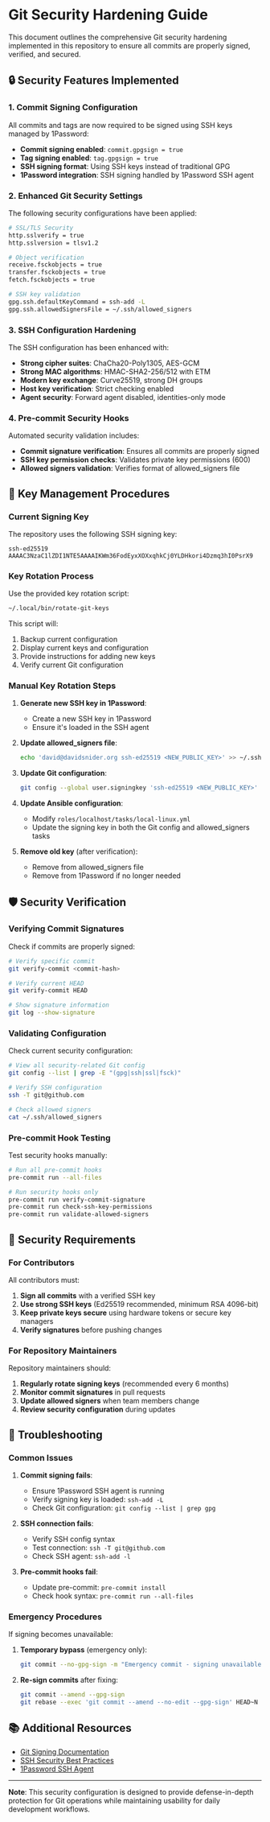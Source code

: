 # Git Security Hardening Guide

This document outlines the comprehensive Git security hardening implemented in this repository to ensure all commits are properly signed, verified, and secured.

## 🔒 Security Features Implemented

### 1. Commit Signing Configuration

All commits and tags are now required to be signed using SSH keys managed by 1Password:

- **Commit signing enabled**: `commit.gpgsign = true`
- **Tag signing enabled**: `tag.gpgsign = true`
- **SSH signing format**: Using SSH keys instead of traditional GPG
- **1Password integration**: SSH signing handled by 1Password SSH agent

### 2. Enhanced Git Security Settings

The following security configurations have been applied:

```bash
# SSL/TLS Security
http.sslverify = true
http.sslversion = tlsv1.2

# Object verification
receive.fsckobjects = true
transfer.fsckobjects = true
fetch.fsckobjects = true

# SSH key validation
gpg.ssh.defaultKeyCommand = ssh-add -L
gpg.ssh.allowedSignersFile = ~/.ssh/allowed_signers
```

### 3. SSH Configuration Hardening

The SSH configuration has been enhanced with:

- **Strong cipher suites**: ChaCha20-Poly1305, AES-GCM
- **Strong MAC algorithms**: HMAC-SHA2-256/512 with ETM
- **Modern key exchange**: Curve25519, strong DH groups
- **Host key verification**: Strict checking enabled
- **Agent security**: Forward agent disabled, identities-only mode

### 4. Pre-commit Security Hooks

Automated security validation includes:

- **Commit signature verification**: Ensures all commits are properly signed
- **SSH key permission checks**: Validates private key permissions (600)
- **Allowed signers validation**: Verifies format of allowed_signers file

## 🔑 Key Management Procedures

### Current Signing Key

The repository uses the following SSH signing key:
```
ssh-ed25519 AAAAC3NzaC1lZDI1NTE5AAAAIKWm36FodEyxXOXxqhkCj0YLDHkori4Dzmq3hI0PsrX9
```

### Key Rotation Process

Use the provided key rotation script:

```bash
~/.local/bin/rotate-git-keys
```

This script will:
1. Backup current configuration
2. Display current keys and configuration
3. Provide instructions for adding new keys
4. Verify current Git configuration

### Manual Key Rotation Steps

1. **Generate new SSH key in 1Password**:
   - Create a new SSH key in 1Password
   - Ensure it's loaded in the SSH agent

2. **Update allowed_signers file**:
   ```bash
   echo 'david@davidsnider.org ssh-ed25519 <NEW_PUBLIC_KEY>' >> ~/.ssh/allowed_signers
   ```

3. **Update Git configuration**:
   ```bash
   git config --global user.signingkey 'ssh-ed25519 <NEW_PUBLIC_KEY>'
   ```

4. **Update Ansible configuration**:
   - Modify `roles/localhost/tasks/local-linux.yml`
   - Update the signing key in both the Git config and allowed_signers tasks

5. **Remove old key** (after verification):
   - Remove from allowed_signers file
   - Remove from 1Password if no longer needed

## 🛡️ Security Verification

### Verifying Commit Signatures

Check if commits are properly signed:

```bash
# Verify specific commit
git verify-commit <commit-hash>

# Verify current HEAD
git verify-commit HEAD

# Show signature information
git log --show-signature
```

### Validating Configuration

Check current security configuration:

```bash
# View all security-related Git config
git config --list | grep -E "(gpg|ssh|ssl|fsck)"

# Verify SSH configuration
ssh -T git@github.com

# Check allowed signers
cat ~/.ssh/allowed_signers
```

### Pre-commit Hook Testing

Test security hooks manually:

```bash
# Run all pre-commit hooks
pre-commit run --all-files

# Run security hooks only
pre-commit run verify-commit-signature
pre-commit run check-ssh-key-permissions
pre-commit run validate-allowed-signers
```

## 🚨 Security Requirements

### For Contributors

All contributors must:

1. **Sign all commits** with a verified SSH key
2. **Use strong SSH keys** (Ed25519 recommended, minimum RSA 4096-bit)
3. **Keep private keys secure** using hardware tokens or secure key managers
4. **Verify signatures** before pushing changes

### For Repository Maintainers

Repository maintainers should:

1. **Regularly rotate signing keys** (recommended every 6 months)
2. **Monitor commit signatures** in pull requests
3. **Update allowed signers** when team members change
4. **Review security configuration** during updates

## 🔧 Troubleshooting

### Common Issues

1. **Commit signing fails**:
   - Ensure 1Password SSH agent is running
   - Verify signing key is loaded: `ssh-add -L`
   - Check Git configuration: `git config --list | grep gpg`

2. **SSH connection fails**:
   - Verify SSH config syntax
   - Test connection: `ssh -T git@github.com`
   - Check SSH agent: `ssh-add -l`

3. **Pre-commit hooks fail**:
   - Update pre-commit: `pre-commit install`
   - Check hook syntax: `pre-commit run --all-files`

### Emergency Procedures

If signing becomes unavailable:

1. **Temporary bypass** (emergency only):
   ```bash
   git commit --no-gpg-sign -m "Emergency commit - signing unavailable"
   ```

2. **Re-sign commits** after fixing:
   ```bash
   git commit --amend --gpg-sign
   git rebase --exec 'git commit --amend --no-edit --gpg-sign' HEAD~N
   ```

## 📚 Additional Resources

- [Git Signing Documentation](https://docs.github.com/en/authentication/managing-commit-signature-verification)
- [SSH Security Best Practices](https://stribika.github.io/2015/01/04/secure-secure-shell.html)
- [1Password SSH Agent](https://developer.1password.com/docs/ssh/)

---

**Note**: This security configuration is designed to provide defense-in-depth protection for Git operations while maintaining usability for daily development workflows.
